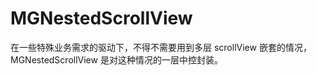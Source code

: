 # MGNestedScrollView

在一些特殊业务需求的驱动下，不得不需要用到多层 scrollView 嵌套的情况，MGNestedScrollView 是对这种情况的一层中控封装。



